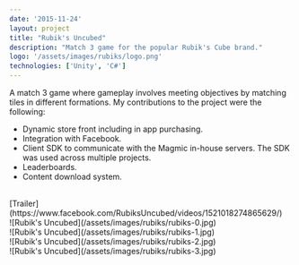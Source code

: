 ```yaml
---
date: '2015-11-24'
layout: project
title: "Rubik's Uncubed"
description: "Match 3 game for the popular Rubik's Cube brand."
logo: '/assets/images/rubiks/logo.png'
technologies: ['Unity', 'C#']
---
```


A match 3 game where gameplay involves meeting objectives by matching tiles in different formations. My contributions to the project were the following:
- Dynamic store front including in app purchasing.
- Integration with Facebook.
- Client SDK to communicate with the Magmic in-house servers. The SDK was used across multiple projects.
- Leaderboards.
- Content download system.

<br>
[Trailer](https://www.facebook.com/RubiksUncubed/videos/1521018274865629/)

<br>
![Rubik's Uncubed](/assets/images/rubiks/rubiks-0.jpg)
<br>
![Rubik's Uncubed](/assets/images/rubiks/rubiks-1.jpg)
<br>
![Rubik's Uncubed](/assets/images/rubiks/rubiks-2.jpg)
<br>
![Rubik's Uncubed](/assets/images/rubiks/rubiks-3.jpg)